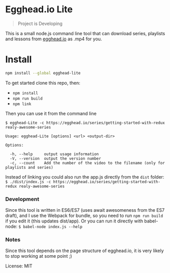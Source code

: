 # Egghead.io Lite

> Project is Developing

This is a small node.js command line tool that can download series, playlists and lessons from [egghead.io](https://egghead.io/) as .mp4 for you.

# Install
```sh
npm install --global egghead-lite
```

To get started clone this repo, then:

- `npm install`
- `npm run build`
- `npm link`

Then you can use it from the command line

`$ egghead-Lite -c https://egghead.io/series/getting-started-with-redux realy-awesome-series`

    Usage: egghead-Lite [options] <url> <output-dir>

    Options:

      -h, --help     output usage information
      -V, --version  output the version number
      -c, --count    Add the number of the video to the filename (only for playlists and series)


Instead of linking you could also run the app.js directly from the `dist` folder:
`$ ./dist/index.js -c https://egghead.io/series/getting-started-with-redux realy-awesome-series`

### Development
Since this tool is written in ES6/ES7 (uses await awesomeness from the ES7 draft), and I use the Webpack for bundle, so you need to run `npm run build` if you edit it (this updates dist/app). Or you can run it directly with babel-node: `$ babel-node index.js --help`

### Notes
Since this tool depends on the page structure of egghead.io, it is very likely to stop working at some point ;)

License: MIT
